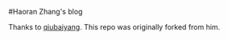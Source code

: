 #Haoran Zhang's blog

Thanks to [qiubaiyang](https://github.com/qiubaiying/qiubaiying.github.io). This repo was originally forked from him.